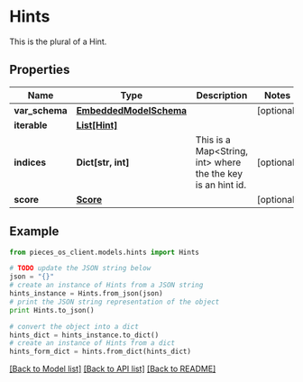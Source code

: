 # Hints

This is the plural of a Hint.

## Properties
Name | Type | Description | Notes
------------ | ------------- | ------------- | -------------
**var_schema** | [**EmbeddedModelSchema**](EmbeddedModelSchema.md) |  | [optional] 
**iterable** | [**List[Hint]**](Hint.md) |  | 
**indices** | **Dict[str, int]** | This is a Map&lt;String, int&gt; where the the key is an hint id. | [optional] 
**score** | [**Score**](Score.md) |  | [optional] 

## Example

```python
from pieces_os_client.models.hints import Hints

# TODO update the JSON string below
json = "{}"
# create an instance of Hints from a JSON string
hints_instance = Hints.from_json(json)
# print the JSON string representation of the object
print Hints.to_json()

# convert the object into a dict
hints_dict = hints_instance.to_dict()
# create an instance of Hints from a dict
hints_form_dict = hints.from_dict(hints_dict)
```
[[Back to Model list]](../README.md#documentation-for-models) [[Back to API list]](../README.md#documentation-for-api-endpoints) [[Back to README]](../README.md)


